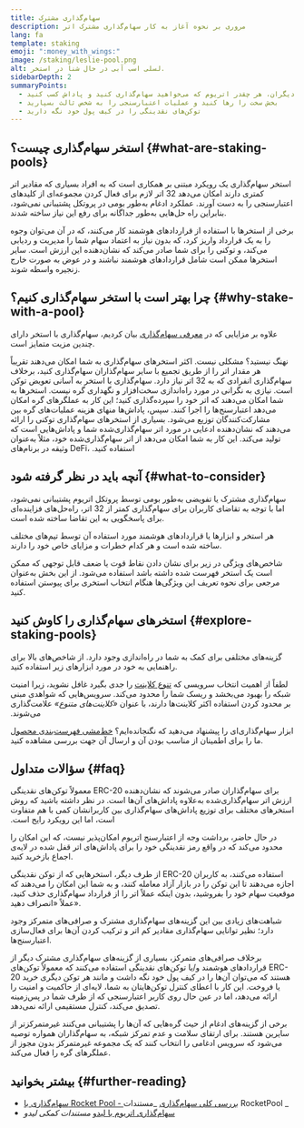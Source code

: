 ```yaml
---
title: سهام‌گذاری مشترک
description: مروری بر نحوه آغاز به کار سهام‌گذاری مشترک اتر
lang: fa
template: staking
emoji: ":money_with_wings:"
image: /staking/leslie-pool.png
alt: لسلی اسب آبی در حال شنا در استخر.
sidebarDepth: 2
summaryPoints:
  - از طریق تجمیع قوا با دیگران، هر چقدر اتریوم که می‌خواهید سهام‌گذاری کنید و پاداش کسب کنید
  - بخش سخت را رها کنید و عملیات اعتبارسنجی را به شخص ثالث بسپارید
  - توکن‌های نقدینگی را در کیف پول خود نگه دارید
---
```


## استخر سهام‌گذاری چیست؟ {#what-are-staking-pools}

استخر سهام‌گذاری یک رویکرد مبتنی بر همکاری است که به افراد بسیاری که مقادیر اتر کمتری دارند امکان می‌دهد 32 اتر لازم برای فعال کردن مجموعه‌ای از کلیدهای اعتبارسنجی را به دست آورند. عملکرد ادغام به‌طور بومی در پروتکل پشتیبانی نمی‌شود، بنابراین راه حل‌هایی به‌طور جداگانه برای رفع این نیاز ساخته شدند.

برخی از استخرها با استفاده از قراردادهای هوشمند کار می‌کنند، که در آن می‌توان وجوه را به یک قرارداد واریز کرد، که بدون نیاز به اعتماد سهام شما را مدیریت و ردیابی می‌کند، و توکنی را برای شما صادر می‌کند که نشان‌دهنده این ارزش است. سایر استخرها ممکن است شامل قراردادهای هوشمند نباشند و در عوض به صورت خارج زنجیره واسطه شوند.

## چرا بهتر است با استخر سهام‌گذاری کنیم؟ {#why-stake-with-a-pool}

علاوه بر مزایایی که در [معرفی سهام‌گذاری](/staking/) بیان کردیم، سهام‌گذاری با استخر دارای چندین مزیت متمایز است.

<CardGrid>
  <Card title="حد پایین برای ورود" emoji="🐟">
    نهنگ نیستید؟ مشکلی نیست. اکثر استخرهای سهام‌گذاری به شما امکان می‌دهند تقریباً هر مقدار اتر را از طریق تجمیع با سایر سهام‌گذاران سهام‌گذاری کنید، برخلاف سهام‌گذاری انفرادی که به 32 اتر نیاز دارد.
  </Card>
  <Card title="همین امروز سهام‌گذاری کنید" emoji=":stopwatch:">
    سهام‌گذاری با استخر به آسانی تعویض توکن است. نیازی به نگرانی در مورد راه‌اندازی سخت‌افزار و نگهداری گره نیست. استخرها به شما امکان می‌دهند که اتر خود را سپرده‌گذاری کنید؛ این کار به عملگرهای گره امکان می‌دهد اعتبارسنج‌ها را اجرا کنند. سپس، پاداش‌ها منهای هزینه عملیات‌های گره بین مشارکت‌کنندگان توزیع می‌شود.
  </Card>
  <Card title="توکن‌های نقدینگی" emoji=":droplet:">
    بسیاری از استخرهای سهام‌گذاری توکنی را ارائه می‌دهند که نشان‌دهنده ادعایی در مورد اتر سهام‌گذاری‌شده شما و پاداش‌هایی است که تولید می‌کند. این کار به شما امکان می‌دهد از اتر سهام‌گذاری‌شده خود، مثلاً به‌عنوان وثیقه در برنام‌های DeFi، استفاده کنید.
  </Card>
</CardGrid>

<StakingComparison page="pools" />

## آنچه باید در نظر گرفته شود {#what-to-consider}

سهام‌گذاری مشترک یا تفویضی به‌طور بومی توسط پروتکل اتریوم پشتیبانی نمی‌شود، اما با توجه به تقاضای کاربران برای سهام‌گذاری کمتر از 32 اتر، راه‌حل‌های فزاینده‌ای برای پاسخگویی به این تقاضا ساخته شده است.

هر استخر و ابزارها یا قراردادهای هوشمند مورد استفاده آن توسط تیم‌های مختلف ساخته شده است و هر کدام خطرات و مزایای خاص خود را دارند.

شاخص‌های ویژگی در زیر برای نشان دادن نقاط قوت یا ضعف قابل توجهی که ممکن است یک استخر فهرست شده داشته باشد استفاده می‌شود. از این بخش به‌عنوان مرجعی برای نحوه تعریف این ویژگی‌ها هنگام انتخاب استخری برای پیوستن استفاده کنید.

<StakingConsiderations page="pools" />

## استخرهای سهام‌گذاری را کاوش کنید {#explore-staking-pools}

گزینه‌های مختلفی برای کمک به شما در راه‌اندازی وجود دارد. از شاخص‌های بالا برای راهنمایی به خود در مورد ابزارهای زیر استفاده کنید.

<InfoBanner emoji="⚠️" isWarning>
لطفاً از اهمیت انتخاب سرویسی که <a href="/developers/docs/nodes-and-clients/client-diversity/">تنوع کلاینت</a> را جدی بگیرد غافل نشوید، زیرا امنیت شبکه را بهبود می‌بخشد و ریسک شما را محدود می‌کند. سرویس‌هایی که شواهدی مبنی بر محدود کردن استفاده اکثر کلاینت‌ها دارند، با عنوان <em style="text-transform: uppercase;">«کلاینت‌های متنوع»</em> علامت‌گذاری می‌شوند.
</InfoBanner>

<StakingProductsCardGrid category="pools" />

ابزار سهام‌گذاری‌ای را پیشنهاد می‌دهید که نگنجانده‌ایم؟ [خط‌مشی فهرست‌بندی محصول](/contributing/adding-staking-products/) ما را برای اطمینان از مناسب بودن آن و ارسال آن جهت بررسی مشاهده کنید.

## سؤالات متداول {#faq}

<ExpandableCard title="چگونه می‌توانم پاداش کسب کنم؟">
معمولاً توکن‌های نقدینگی ERC-20 برای سهام‌گذاران صادر می‌شوند که نشان‌دهنده ارزش اتر سهام‌گذاری‌شده به‌علاوه پاداش‌های آن‌ها است. در نظر داشته باشید که روش استخرهای مختلف برای توزیع پاداش‌های سهام‌گذاری بین کاربرانشان کمی با هم متفاوت است، اما این رویکرد رایج است.
</ExpandableCard>

<ExpandableCard title="چه زمانی می‌توانم سهام خود را پس بگیرم؟">

در حال حاضر، برداشت وجه از اعتبارسنج اتریوم امکان‌پذیر نیست، که این امکان را محدود می‌کند که در واقع رمز نقدینگی خود را برای پاداش‌های اتر قفل شده در لایه‌ی اجماع بازخرید کنید.

از طرف دیگر، استخرهایی که از توکن نقدینگی ERC-20 استفاده می‌کنند، به کاربران اجازه می‌دهند تا این توکن را در بازار آزاد معامله کنند، و به شما این امکان را می‌دهند که موقعیت سهام خود را بفروشید، بدون اینکه عملاً اتر را از قرارداد سهام‌گذاری حذف کنید، عملاً «انصراف دهید».
</ExpandableCard>

<ExpandableCard title="آیا این کار با سهام‌گذاری از طریق صرافی‌ام تفاوت دارد؟">
شباهت‌های زیادی بین این گزینه‌های سهام‌گذاری مشترک و صرافی‌های متمرکز وجود دارد؛ نظیر توانایی سهام‌گذاری مقادیر کم اتر و ترکیب کردن آن‌ها برای فعال‌سازی اعتبارسنج‌ها.

برخلاف صرافی‌های متمرکز، بسیاری از گزینه‌های سهام‌گذاری مشترک دیگر از قراردادهای هوشمند و/یا توکن‌های نقدینگی استفاده می‌کنند که معمولاً توکن‌های ERC-20 هستند که می‌توان آن‌ها را در کیف پول خود نگه داشت و مانند هر توکن دیگری خرید یا فروخت. این کار با اعطای کنترل توکن‌هایتان به شما، لایه‌ای از حاکمیت و امنیت را ارائه می‌دهد، اما در عین حال روی کاربر اعتبارسنجی که از طرف شما در پس‌زمینه تصدیق می‌کند، کنترل مستقیمی ارائه نمی‌دهد.

برخی از گزینه‌های ادغام از حیث گره‌هایی که آن‌ها را پشتیبانی می‌کنند غیرمتمرکزتر از سایرین هستند. برای ارتقای سلامت و عدم تمرکز شبکه، به سهام‌گذاران همواره توصیه می‌شود که سرویس ادغامی را انتخاب کنند که یک مجموعه غیرمتمرکز بدون مجوز از عملگرهای گره را فعال می‌کند.
</ExpandableCard>

## بیشتر بخوانید {#further-reading}

- [ سهام‌گذاری با Rocket Pool - بررسی کلی سهام‌گذاری](https://docs.rocketpool.net/guides/staking/overview.html) _مستندات RocketPool _
- [ سهام‌گذاری اتریوم با لیدو](https://help.lido.fi/en/collections/2947324-staking-ethereum-with-lido) _مستندات کمکی لیدو_
